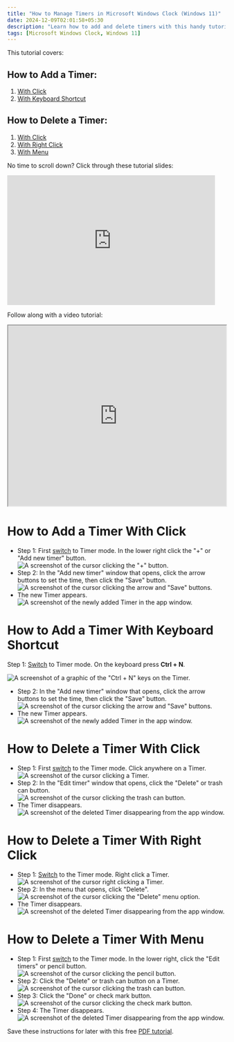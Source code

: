 ```yaml
---
title: "How to Manage Timers in Microsoft Windows Clock (Windows 11)"
date: 2024-12-09T02:01:58+05:30
description: "Learn how to add and delete timers with this handy tutorial."
tags: [Microsoft Windows Clock, Windows 11]
---
```

This tutorial covers:

## How to Add a Timer:
1. [With Click](#1)
2. [With Keyboard Shortcut](#2)

## How to Delete a Timer:
1. [With Click](#3)
2. [With Right Click](#4)
3. [With Menu](#5)

<p>No time to scroll down? Click through these tutorial slides:</p>
<iframe src="https://docs.google.com/presentation/d/15QVYnTtF9oPn1fe9VcTNxdyETFfuxiiCh-k7QRepsJg/embed?start=false&loop=false&delayms=3000" frameborder="0" width="480" height="299" allowfullscreen="true" mozallowfullscreen="true" webkitallowfullscreen="true"></iframe>

<br />

Follow along with a video tutorial:
<iframe class="BLOG_video_class" allowfullscreen="" youtube-src-id="yDSEnORXzVA" width="100%" height="416" src="https://www.youtube.com/embed/yDSEnORXzVA"></iframe>

<br />

<h1 id="1">How to Add a Timer With Click</h1>

* Step 1: First [switch](https://qhtutorials.github.io/posts/how-to-edit-windows-clock-settings/) to Timer mode. In the lower right click the "+" or "Add new timer" button. <div class="stepimage">![A screenshot of the cursor clicking the "+" button.](blogclickplus.png "Click '+' ")</div>
* Step 2: In the "Add new timer" window that opens, click the arrow buttons to set the time, then click the "Save" button. <div class="stepimage">![A screenshot of the cursor clicking the arrow and "Save" buttons.](blogclickplus2.png "Click the arrows and click 'Save' ")</div>
* The new Timer appears. <div class="stepimage">![A screenshot of the newly added Timer in the app window.](blogclickplus3.png "The newly added Timer")</div>

<h1 id="2">How to Add a Timer With Keyboard Shortcut</h1>

Step 1: [Switch](https://qhtutorials.github.io/posts/how-to-edit-windows-clock-settings/) to Timer mode. On the keyboard press **Ctrl + N**. <div class="stepimage">![A screenshot of a graphic of the "Ctrl + N" keys on the Timer.](blogctrln1.png "Click 'Ctrl + N' ")</div>
* Step 2: In the "Add new timer" window that opens, click the arrow buttons to set the time, then click the "Save" button. <div class="stepimage">![A screenshot of the cursor clicking the arrow and "Save" buttons.](blogctrln2.png "Click the arrows and click 'Save' ")</div>
* The new Timer appears. <div class="stepimage">![A screenshot of the newly added Timer in the app window.](blogctrln3.png "The newly added Timer")</div>

<h1 id="3">How to Delete a Timer With Click</h1>

* Step 1: First [switch](https://qhtutorials.github.io/posts/how-to-edit-windows-clock-settings/) to the Timer mode. Click anywhere on a Timer. <div class="stepimage">![A screenshot of the cursor clicking a Timer.](blogclickdelete1.png "Click a Timer")</div>
* Step 2: In the "Edit timer" window that opens, click the "Delete" or trash can button. <div class="stepimage">![A screenshot of the cursor clicking the trash can button.](blogclickdelete2.png "Click the trash can button")</div>
* The Timer disappears. <div class="stepimage">![A screenshot of the deleted Timer disappearing from the app window.](blogclickdelete3.png "The Timer disappears")</div>

<h1 id="4">How to Delete a Timer With Right Click</h1>

* Step 1: [Switch](https://qhtutorials.github.io/posts/how-to-edit-windows-clock-settings/) to the Timer mode. Right click a Timer. <div class="stepimage">![A screenshot of the cursor right clicking a Timer.](blogrightclickdelete1.png "Right click a Timer")</div>
* Step 2: In the menu that opens, click "Delete". <div class="stepimage">![A screenshot of the cursor clicking the "Delete" menu option.](blogrightclickdelete2.png "Click 'Delete' ")</div>
* The Timer disappears. <div class="stepimage">![A screenshot of the deleted Timer disappearing from the app window.](blogrightclickdelete3.png "The Timer disappears")</div>

<h1 id="5">How to Delete a Timer With Menu</h1>

* Step 1: First [switch](https://qhtutorials.github.io/posts/how-to-edit-windows-clock-settings/) to the Timer mode. In the lower right, click the "Edit timers" or pencil button. <div class="stepimage">![A screenshot of the cursor clicking the pencil button.](blogclickpencil.png "Click 'Delete' ")</div>
* Step 2: Click the "Delete" or trash can button on a Timer. <div class="stepimage">![A screenshot of the cursor clicking the trash can button.](blogclickpencildelete1.png "Click the trash can button")</div>
* Step 3: Click the "Done" or check mark button. <div class="stepimage">![A screenshot of the cursor clicking the check mark button.](blogclickpencildelete2.png "Click the check mark button")</div>
* Step 4: The Timer disappears. <div class="stepimage">![A screenshot of the deleted Timer disappearing from the app window.](blogclickpencildelete3.png "The Timer disappears")</div>

Save these instructions for later with this free [PDF tutorial](https://drive.google.com/file/d/1dGM33njYJXa_R9XQKMXciHAXVAYHA9ca/view?usp=sharing).

<br />









